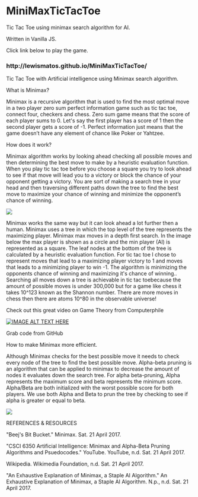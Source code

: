 # MiniMaxTicTacToe
Tic Tac Toe using minimax search algorithm for AI.

Written in Vanilla JS.


Click link below to play the game. 

<h3>http://lewismatos.github.io/MiniMaxTicTacToe/</h3>




Tic Tac Toe with Artificial intelligence using Minimax search algorithm.

What is Minimax?

Minimax is a recursive algorithm that is used  to find the most optimal move in a two player  zero sum perfect information game such as tic tac toe, connect four, checkers and chess.  Zero sum game means that the score of each player sums to 0. Let's say the first player has a score of 1 then the second player gets a score of -1. Perfect information just means that the game doesn’t have any element of chance like Poker or Yahtzee.

How does it work?

Minimax algorithm works by looking ahead checking all possible moves and then determining the best move to make by a heuristic evaluation function. When you play tic tac toe before you choose a square you try to look ahead to see if that move will lead you to a victory or block the chance of your opponent getting a victory. You are sort of making a search tree in your head and then traversing different paths down the tree to find the best move to maximize your chance of winning and minimize the opponent’s chance of winning.

![](https://lewismatos.github.io/MiniMaxTicTacToe/public/images/image001.png)


Minimax works the same way but it can look ahead a lot further then a human. Minimax uses a tree in which the top level of the tree represents the maximizing player. Minimax max moves in a depth first search. In the image below the max player is shown as a circle and the min player (AI) is represented as a square. The leaf nodes at the bottom of the tree is calculated by a heuristic evaluation function. For tic tac toe I chose to represent moves that lead to a maximizing player victory to 1 and moves that leads to a minimizing player to win -1. The algorithm is minimizing the opponents chance of winning and maximizing it's chance of winning..   Searching all moves down a tree is achievable in tic tac toebecause the amount of possible moves is under 300,000 but for a game like chess it takes 10^123 known as the Shannon number. There are more moves in chess then there are atoms 10^80 in the observable universe!

Check out this great video on Game Theory from Computerphile

[![IMAGE ALT TEXT HERE](https://img.youtube.com/vi/5oXyibEgJr0/0.jpg)](https://www.youtube.com/watch?v=5oXyibEgJr0)

Grab code from GitHub

  

 

How to make Minimax more efficient.

Although Minimax checks for the best possible move it needs to check every node of the tree to find the best possible move. Alpha-beta pruning is an algorithm that can be applied to minimax to decrease the amount of nodes it evaluates down the search tree. For alpha beta-pruning,  Alpha represents the maximum score and beta represents the minimum score. Alpha/Beta are both initialized with the worst possible score for both players. We use both Alpha and Beta to prun the tree by checking to see if alpha is greater or equal to beta.



 

 
![](https://lewismatos.github.io/MiniMaxTicTacToe/public/images/image002.png)
 

REFERENCES & RESOURCES

"Beej's Bit Bucket." Minimax. Sat. 21 April 2017.

"CSCI 6350 Artificial Intelligence: Minimax and Alpha-Beta Pruning Algorithms and Psuedocodes." YouTube. YouTube, n.d. Sat. 21 April 2017.

Wikipedia. Wikimedia Foundation, n.d. Sat. 21 April 2017.

"An Exhaustive Explanation of Minimax, a Staple AI Algorithm." An Exhaustive Explanation of Minimax, a Staple AI Algorithm. N.p., n.d. Sat. 21 April 2017.

